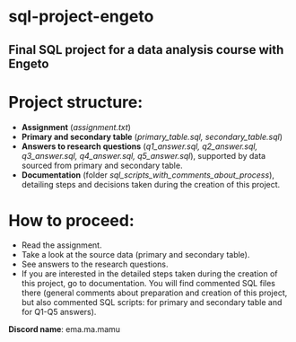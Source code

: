 # sql-project-engeto
Final SQL project for a data analysis course with Engeto
------------------------------

# Project structure:

- **Assignment** (*assignment.txt*)
- **Primary and secondary table** (*primary_table.sql, secondary_table.sql*)
- **Answers to research questions** (*q1_answer.sql, q2_answer.sql, q3_answer.sql, q4_answer.sql, q5_answer.sql*), supported by data sourced from primary and secondary table.
- **Documentation** (folder *sql_scripts_with_comments_about_process*), detailing steps and decisions taken during the creation of this project.

# How to proceed:
- Read the assignment.
- Take a look at the source data (primary and secondary table).
- See answers to the research questions.
- If you are interested in the detailed steps taken during the creation of this project, go to documentation. You will find commented SQL files there (general comments about preparation and creation of this project, but also commented SQL scripts: for primary and secondary table and for Q1-Q5 answers).

**Discord name**: ema.ma.mamu
